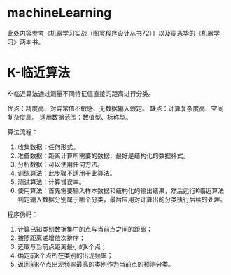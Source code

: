# machineLearning

此处内容参考《机器学习实战（图灵程序设计丛书72）》以及周志华的《机器学习》两本书。

# K-临近算法

K-临近算法通过测量不同特征值直接的距离进行分类。

优点：精度高、对异常值不敏感、无数据输入假定。
缺点：计算复杂度高、空间复杂度高。
适用数据范围：数值型、标称型。

算法流程：
1. 收集数据：任何形式。
2. 准备数据：距离计算所需要的数据，最好是结构化的数据格式。
3. 分析数据：可以使用任何方法。
4. 训练算法：此步骤不适用于此算法。
5. 测试算法：计算错误率。
6. 使用算法：首先需要输入样本数据和结构化的输出结果，然后运行K临近算法判定输入数据分别属于哪个分类，最后应用对计算出的分类执行后续的处理。

程序伪码：
1. 计算已知类别数据集中的点与当前点之间的距离；
2. 按照距离递增依次排序；
3. 选取与当前点距离最小的k个点；
4. 确定前k个点所在类别的出现频率；
5. 返回前k个点出现频率最高的类别作为当前点的预测分类。

